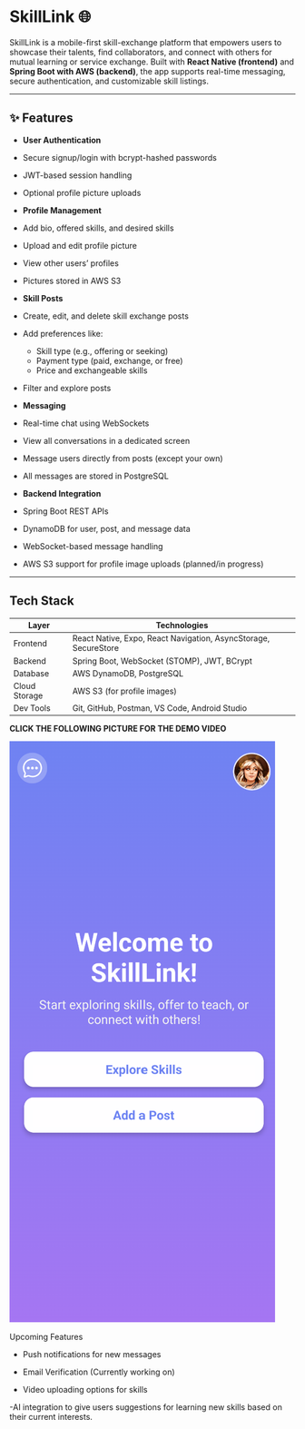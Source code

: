 # SkillLink 🌐

SkillLink is a mobile-first skill-exchange platform that empowers users to showcase their talents, find collaborators, and connect with others for mutual learning or service exchange. Built with **React Native (frontend)** and **Spring Boot with AWS (backend)**, the app supports real-time messaging, secure authentication, and customizable skill listings.

---

## ✨ Features

-  **User Authentication**
  - Secure signup/login with bcrypt-hashed passwords
  - JWT-based session handling
  - Optional profile picture uploads

-  **Profile Management**
  - Add bio, offered skills, and desired skills
  - Upload and edit profile picture
  - View other users’ profiles
  - Pictures stored in AWS S3

-  **Skill Posts**
  - Create, edit, and delete skill exchange posts
  - Add preferences like:
    - Skill type (e.g., offering or seeking)
    - Payment type (paid, exchange, or free)
    - Price and exchangeable skills
  - Filter and explore posts

-  **Messaging**
  - Real-time chat using WebSockets
  - View all conversations in a dedicated screen
  - Message users directly from posts (except your own)
  - All messages are stored in PostgreSQL

-  **Backend Integration**
  - Spring Boot REST APIs
  - DynamoDB for user, post, and message data
  - WebSocket-based message handling
  - AWS S3 support for profile image uploads (planned/in progress)

---

##  Tech Stack

| Layer        | Technologies                                                    | 
|--------------|-----------------------------------------------------------------|
| Frontend     | React Native, Expo, React Navigation, AsyncStorage, SecureStore |
| Backend      | Spring Boot, WebSocket (STOMP), JWT, BCrypt                     |
| Database     | AWS DynamoDB, PostgreSQL                                        |
| Cloud Storage| AWS S3 (for profile images)                                     |
| Dev Tools    | Git, GitHub, Postman, VS Code, Android Studio                   |

**CLICK THE FOLLOWING PICTURE FOR THE DEMO VIDEO**

[![Watch the demo](DemoPic.png)](https://drive.google.com/file/d/1vJofN8zcPZOiF8oIffu0-snSzbEJfZot/view?usp=drive_link)


Upcoming Features
- Push notifications for new messages

- Email Verification (Currently working on)

- Video uploading options for skills

-AI integration to give users suggestions for learning new skills based on their current interests.

